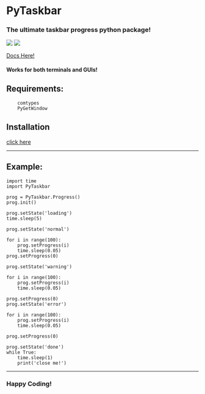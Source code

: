# PyTaskbar
### The ultimate taskbar progress python package!

![](https://img.shields.io/github/downloads/somePythonProgrammer/PyTaskbar/total)
![](https://img.shields.io/github/license/somePythonProgrammer/PyTaskbar?label=license)

[Docs Here!](https://github.com/somePythonProgrammer/PyTaskbar/blob/main/docs.md)

#### Works for both terminals and GUIs!

## Requirements:

        comtypes
        PyGetWindow


## **Installation**
[click here](https://github.com/somePythonProgrammer/PyTaskbar/blob/main/docs.md#installation)
<HR>
        
## **Example**:

    import time
    import PyTaskbar

    prog = PyTaskbar.Progress()
    prog.init()

    prog.setState('loading')
    time.sleep(5)

    prog.setState('normal')

    for i in range(100):
        prog.setProgress(i)
        time.sleep(0.05)
    prog.setProgress(0)

    prog.setState('warning')

    for i in range(100):
        prog.setProgress(i)
        time.sleep(0.05)

    prog.setProgress(0)
    prog.setState('error')

    for i in range(100):
        prog.setProgress(i)
        time.sleep(0.05)

    prog.setProgress(0)

    prog.setState('done')
    while True:
        time.sleep(1)
        print('close me!')


<HR>

### Happy Coding!
